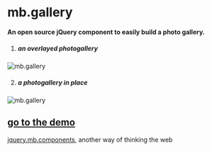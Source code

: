 # mb.gallery

__An open source jQuery component to easily build a photo gallery.__

1. ##### an overlayed photogallery
![mb.gallery](http://pupunzi.com/gitHub/mb.gallery1.jpg)

2. ##### a photogallery in place
![mb.gallery](http://pupunzi.com/gitHub/mb.gallery2.jpg)

## [go to the demo](http://pupunzi.com/#mb.components/mb.gallery/gallery.html)


[jquery.mb.components](http://pupunzi.com/), another way of thinking the web